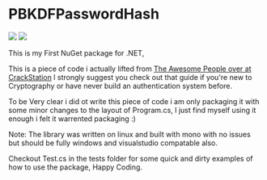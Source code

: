 PBKDFPasswordHash
========

<img src="http://img.shields.io/gratipay/setkeh.svg">

<img src="http://blob.setkeh.com/screenshots/screenshot-12.18.15-00.28.04.png">

This is my First NuGet package for .NET,

This is a piece of code i actually lifted from [The Awesome People over at CrackStation](https://crackstation.net/hashing-security.htm) I strongly suggest you check out that guide if you're new to Cryptography or have never build an authentication system before.

To be Very clear i did ot write this piece of code i am only packaging it with some minor changes to the layout of Program.cs, I just find myself using it enough i felt it warrented packaging :)

Note: The library was written on linux and built with mono with no issues but should be fully windows and visualstudio compatable also.

Checkout Test.cs in the tests folder for some quick and dirty examples of how to use the package, Happy Coding. 

